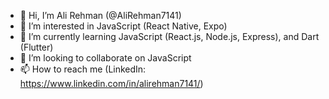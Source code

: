 - 👋 Hi, I’m Ali Rehman (@AliRehman7141)
- 👀 I’m interested in JavaScript (React Native, Expo)
- 🌱 I’m currently learning JavaScript (React.js, Node.js, Express), and Dart (Flutter)
- 💞️ I’m looking to collaborate on JavaScript
- 📫 How to reach me (LinkedIn: https://www.linkedin.com/in/alirehman7141/)

<!---
AliRehman7141/AliRehman7141 is a ✨ special ✨ repository because its `README.md` (this file) appears on your GitHub profile.
You can click the Preview link to take a look at your changes.
--->
